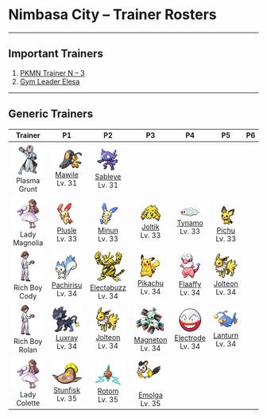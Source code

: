 # Nimbasa City – Trainer Rosters

---

## Important Trainers

1. [PKMN Trainer N – 3](important_trainers.md#pkmn-trainer-n-3)
2. [Gym Leader Elesa](important_trainers.md#gym-leader-elesa)

---

## Generic Trainers</h3>

| Trainer | P1 | P2 | P3 | P4 | P5 | P6 |
|:-------:|:--:|:--:|:--:|:--:|:--:|:--:|
| ![Plasma Grunt](../../assets/trainers/plasma_grunt.png "Plasma Grunt")<br>Plasma Grunt | ![Mawile](../../assets/sprites/mawile/front.gif "Mawile: Attached to its head is a huge set of jaws formed by horns. It can chew through iron beams.")<br>[Mawile](../../pokemon/mawile.md/)<br>Lv. 31 | ![Sableye](../../assets/sprites/sableye/front.gif "Sableye: It hides in the darkness of caves. Its diet of gems has transformed its eyes into gemstones.")<br>[Sableye](../../pokemon/sableye.md/)<br>Lv. 31 |
| ![Lady Magnolia](../../assets/trainers/lady.png "Lady Magnolia")<br>Lady Magnolia | ![Plusle](../../assets/sprites/plusle/front.gif "Plusle: It cheers on friends with pom-poms made of sparks. It drains power from telephone poles.")<br>[Plusle](../../pokemon/plusle.md/)<br>Lv. 33 | ![Minun](../../assets/sprites/minun/front.gif "Minun: It cheers on friends. If its friends are losing, its body lets off more and more sparks.")<br>[Minun](../../pokemon/minun.md/)<br>Lv. 33 | ![Joltik](../../assets/sprites/joltik/front.gif "Joltik: They attach themselves to large-bodied Pokémon and absorb static electricity, which they store in an electric pouch.")<br>[Joltik](../../pokemon/joltik.md/)<br>Lv. 33 | ![Tynamo](../../assets/sprites/tynamo/front.gif "Tynamo: These Pokémon move in schools. They have an electricity-generating organ, so they discharge electricity if in danger.")<br>[Tynamo](../../pokemon/tynamo.md/)<br>Lv. 33 | ![Pichu](../../assets/sprites/pichu/front.gif "Pichu: The electric sacs in its cheeks are small. If even a little electricity leaks, it becomes shocked.")<br>[Pichu](../../pokemon/pichu.md/)<br>Lv. 33 |
| ![Rich Boy Cody](../../assets/trainers/rich_boy.png "Rich Boy Cody")<br>Rich Boy Cody | ![Pachirisu](../../assets/sprites/pachirisu/front.gif "Pachirisu: A pair may be seen rubbing their cheek pouches together in an effort to share stored electricity.")<br>[Pachirisu](../../pokemon/pachirisu.md/)<br>Lv. 34 | ![Electabuzz](../../assets/sprites/electabuzz/front.gif "Electabuzz: It windmills its arms to slightly boost its punches. Foes have been known to escape in the meantime.")<br>[Electabuzz](../../pokemon/electabuzz.md/)<br>Lv. 34 | ![Pikachu](../../assets/sprites/pikachu/front.gif "Pikachu: It occasionally uses an electric shock to recharge a fellow Pikachu that is in a weakened state.")<br>[Pikachu](../../pokemon/pikachu.md/)<br>Lv. 34 | ![Flaaffy](../../assets/sprites/flaaffy/front.gif "Flaaffy: If its coat becomes fully charged with electricity, its tail lights up. It fires hair that zaps on impact.")<br>[Flaaffy](../../pokemon/flaaffy.md/)<br>Lv. 34 | ![Jolteon](../../assets/sprites/jolteon/front.gif "Jolteon: If agitated, it uses electricity to straighten out its fur and launch it in small bunches.")<br>[Jolteon](../../pokemon/jolteon.md/)<br>Lv. 34 |
| ![Rich Boy Rolan](../../assets/trainers/rich_boy.png "Rich Boy Rolan")<br>Rich Boy Rolan | ![Luxray](../../assets/sprites/luxray/front.gif "Luxray: It can see clearly through walls to track down its prey and seek its lost young.")<br>[Luxray](../../pokemon/luxray.md/)<br>Lv. 34 | ![Jolteon](../../assets/sprites/jolteon/front.gif "Jolteon: If agitated, it uses electricity to straighten out its fur and launch it in small bunches.")<br>[Jolteon](../../pokemon/jolteon.md/)<br>Lv. 34 | ![Magneton](../../assets/sprites/magneton/front.gif "Magneton: Many mysteriously appear when more sunspots dot the sun. They stop TV sets from displaying properly.")<br>[Magneton](../../pokemon/magneton.md/)<br>Lv. 34 | ![Electrode](../../assets/sprites/electrode/front.gif "Electrode: It is known to drift on winds if it is bloated to bursting with stored electricity.")<br>[Electrode](../../pokemon/electrode.md/)<br>Lv. 34 | ![Lanturn](../../assets/sprites/lanturn/front.gif "Lanturn: Lanturn’s light can shine up from great depths. It is nicknamed “The Deep-Sea Star.”")<br>[Lanturn](../../pokemon/lanturn.md/)<br>Lv. 34 |
| ![Lady Colette](../../assets/trainers/lady.png "Lady Colette")<br>Lady Colette | ![Stunfisk](../../assets/sprites/stunfisk/front.gif "Stunfisk: It conceals itself in the mud of the seashore. Then it waits. When prey touch it, it delivers a jolt of electricity.")<br>[Stunfisk](../../pokemon/stunfisk.md/)<br>Lv. 35 | ![Rotom](../../assets/sprites/rotom/front.gif "Rotom: Its electric-like body can enter some kinds of machines and take control in order to make mischief.")<br>[Rotom](../../pokemon/rotom.md/)<br>Lv. 35 | ![Emolga](../../assets/sprites/emolga/front.gif "Emolga: They live on treetops and glide using the inside of a cape-like membrane while discharging electricity.")<br>[Emolga](../../pokemon/emolga.md/)<br>Lv. 35 |

